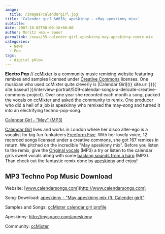```yaml
---
image:
  title: /images/calendargirl.jpg
title: 'Calender girl &#038; apeskinny – »May apeskinny mix«'
subtitle: 
date: 2007-10-02T08:00:18+00:00
author: Moritz »mo.« Sauer
permalink: /news/35-calender-girl-apeskinny-may-apeskinny-remix-mix
categories:
  - News
  - Pop
tags:
  - digital phlow
---
```

**Electro Pop** // [ccMixter](http://ccmixter.org/) is a community music remixing website featuring remixes and samples licensed under [Creative Commons](http://creativecommons.org/) licenses. One musician who used ccMixter quite cleverly is [Calendar Girl]({{ site.url }}{{ site.baseurl }}/interview-portrait/509-calendar-songs-a-delicate-creative-commons-project). Over one year she recorded each month a song, packed the vocals on ccMixter and asked the community to remix. One producer who did a hell of a job is apeskinny who remixed the may-song and turned it into an electrifying techno-pop-song.

[Calendar Girl - "May" (MP3)](http://mp3.phlow.de/phlow_2008/jellyman3_-_May_apeskinny_mix.mp3)

<!--more-->

<!--adsense-->

[Calendar Girl](http://www.calendarsongs.com) lives and works in London where her disco alter-ego is a vocalist for big fun funkateers [Freeform Five](http://www.freeformfive.com/). With her lovely voice, 12 recorded songs licensed under a creative commons, she got 167 remixes in return. We pitched on the incredible "May apeskinny mix". Before you listen to the remix, give the [Original vocals](http://calendarsongs.com/mp3/May%20vox.mp3) (MP3) a try or listen to the calendar girls sweet vocals along with some [backing sounds from a harp](http://calendarsongs.com/mp3/May%20track.mp3) (MP3). Than check out the fantastic remix done by [apeskinny](http://myspace.com/apeskinny) and enjoy!

## MP3 Techno Pop Music Download

Website: [www.calendarsongs.com](http://www.calendarsongs.com) 
  
Song-Download: [apeskinny - "May apeskinny mix (ft. Calender girl)"](http://ccmixter.org/media/files/jellyman3/11028)
  
Samples and Songs: [ccMixter calendar girl profile](http://ccmixter.org/media/people/calendargirl/profile)
  
Apeskinny: <http://myspace.com/apeskinny>
  
Community: [ccMixter](http://ccmixter.org/)